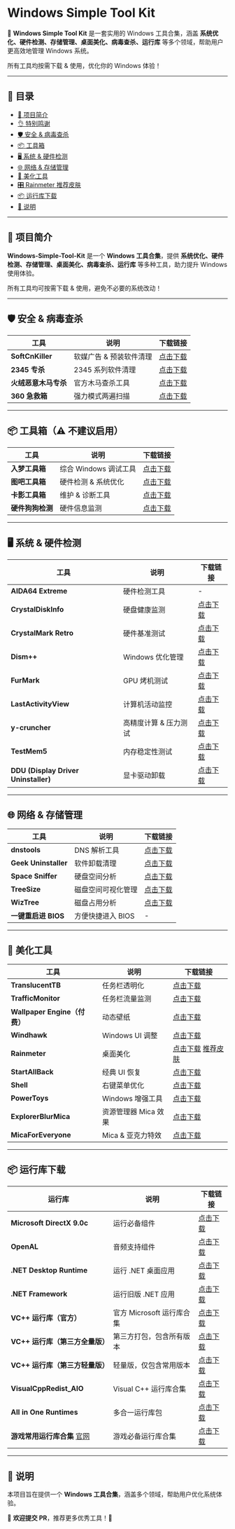 # Windows Simple Tool Kit  

🚀 **Windows Simple Tool Kit** 是一套实用的 Windows 工具合集，涵盖 **系统优化、硬件检测、存储管理、桌面美化、病毒查杀、运行库** 等多个领域，帮助用户更高效地管理 Windows 系统。  

所有工具均按需下载 & 使用，优化你的 Windows 体验！  

---

## 📌 目录  

- [🔰 项目简介](#-项目简介)
- [👌 特别鸣谢](thank.md)
- [🛡️ 安全 & 病毒查杀](#️-安全--病毒查杀)  
- [📦 工具箱](#-工具箱)  
- [🖥️ 系统 & 硬件检测](#️-系统--硬件检测)  
- [🌐 网络 & 存储管理](#-网络--存储管理)  
- [🎨 美化工具](#-美化工具)  
- [🎛️ Rainmeter 推荐皮肤](Rainmeter_Skins.md)  
- [📦 运行库下载](#-运行库下载)  
- [📌 说明](#-说明)  

---

## 🔰 项目简介  

**Windows-Simple-Tool-Kit** 是一个 **Windows 工具合集**，提供 **系统优化、硬件检测、存储管理、桌面美化、病毒查杀、运行库** 等多种工具，助力提升 Windows 使用体验。  

所有工具均可按需下载 & 使用，避免不必要的系统改动！  

---

## 🛡️ 安全 & 病毒查杀  

| 工具 | 说明 | 下载链接 |  
|------|------|----------|  
| **SoftCnKiller** | 软媒广告 & 预装软件清理 | [点击下载](https://free.lanzoui.com/b0cpu1guf) |  
| **2345 专杀** | 2345 系列软件清理 | [点击下载](https://free.lanzoub.com/inTQL0v56jwj) |  
| **火绒恶意木马专杀** | 官方木马查杀工具 | [点击下载](https://bbs.huorong.cn/thread-18575-1-1.html) |  
| **360 急救箱** | 强力模式两遍扫描 | [点击下载](https://weishi.360.cn/jijiuxiang) |  

---

## 📦 工具箱（⚠️ 不建议启用）  

| 工具 | 说明 | 下载链接 |  
|------|------|----------|  
| **入梦工具箱** | 综合 Windows 调试工具 | [点击下载](https://rmsys.top/RMTool.html) |  
| **图吧工具箱** | 硬件检测 & 系统优化 | [点击下载](http://www.tbtool.cn/) |  
| **卡影工具箱** | 维护 & 诊断工具 | [点击下载](http://www.kbtool.cn/) |  
| **硬件狗狗检测** | 硬件信息监测 | [点击下载](http://yjgg.mydrivers.com/) |  

---

## 🖥️ 系统 & 硬件检测  

| 工具 | 说明 | 下载链接 |  
|------|------|----------|  
| **AIDA64 Extreme** | 硬件检测工具 | - |  
| **CrystalDiskInfo** | 硬盘健康监测 | [点击下载](https://crystalmark.info/en/software/crystaldiskinfo/) |  
| **CrystalMark Retro** | 硬件基准测试 | [点击下载](https://crystalmark.info/en/download/#google_vignette) |  
| **Dism++** | Windows 优化管理 | [点击下载](https://github.com/Chuyu-Team/Dism-Multi-language/releases) |  
| **FurMark** | GPU 烤机测试 | [点击下载](https://geeks3d.com/furmark/) |  
| **LastActivityView** | 计算机活动监控 | [点击下载](https://www.nirsoft.net/utils/computer_activity_view.html) |  
| **y-cruncher** | 高精度计算 & 压力测试 | [点击下载](http://numberworld.org/y-cruncher/) |  
| **TestMem5** | 内存稳定性测试 | [点击下载](https://github.com/CoolCmd/TestMem5/releases) |  
| **DDU (Display Driver Uninstaller)** | 显卡驱动卸载 | [点击下载](https://www.wagnardsoft.com/) |  

---

## 🌐 网络 & 存储管理  

| 工具 | 说明 | 下载链接 |  
|------|------|----------|  
| **dnstools** | DNS 解析工具 | [点击下载](https://github.com/Kukaina/dnstools) |  
| **Geek Uninstaller** | 软件卸载清理 | [点击下载](https://geekuninstaller.com/) |  
| **Space Sniffer** | 硬盘空间分析 | [点击下载](http://www.uderzo.it/main_products/space_sniffer/index.html) |  
| **TreeSize** | 磁盘空间可视化管理 | [点击下载](https://www.jam-software.com/treesize_free?ref=appinn) |  
| **WizTree** | 磁盘占用分析 | [点击下载](https://www.diskanalyzer.com/) |  
| **一键重启进 BIOS** | 方便快捷进入 BIOS | - |  

---

## 🎨 美化工具  

| 工具 | 说明 | 下载链接 |  
|------|------|----------|  
| **TranslucentTB** | 任务栏透明化 | [点击下载](https://www.translucenttb.com/) |  
| **TrafficMonitor** | 任务栏流量监测 | [点击下载](https://github.com/zhongyang219/TrafficMonitor) |  
| **Wallpaper Engine（付费）** | 动态壁纸 | [点击下载](https://store.steampowered.com/app/431960/Wallpaper_Engine/) |  
| **Windhawk** | Windows UI 调整 | [点击下载](https://windhawk.net/) |  
| **Rainmeter** | 桌面美化 | [点击下载](https://www.rainmeter.net/)  [推荐皮肤](Rainmeter_Skins.md) |  
| **StartAllBack** | 经典 UI 恢复 | [点击下载](https://www.ghxi.com/startallback.html) |  
| **Shell** | 右键菜单优化 | [点击下载](https://nilesoft.org/download) |  
| **PowerToys** | Windows 增强工具 | [点击下载](https://github.com/microsoft/PowerToys) |  
| **ExplorerBlurMica** | 资源管理器 Mica 效果 | [点击下载](https://github.com/Maplespe/ExplorerBlurMica) |  
| **MicaForEveryone** | Mica & 亚克力特效 | [点击下载](https://github.com/MicaForEveryone/MicaForEveryone) |  

---

## 📦 运行库下载  

| 运行库 | 说明 | 下载链接 |  
|------|------|----------|  
| **Microsoft DirectX 9.0c** | 运行必备组件 | [点击下载](https://www.microsoft.com/zh-CN/download/details.aspx?id=8109) |  
| **OpenAL** | 音频支持组件 | [点击下载](https://www.openal.org/downloads/oalinst.zip) |  
| **.NET Desktop Runtime** | 运行 .NET 桌面应用 | [点击下载](https://dotnet.microsoft.com/en-us/download/dotnet) |  
| **.NET Framework** | 运行旧版 .NET 应用 | [点击下载](https://dotnet.microsoft.com/en-us/download/dotnet-framework) |  
| **VC++ 运行库（官方）** | 官方 Microsoft 运行库合集 | [点击下载](https://learn.microsoft.com/en-US/cpp/windows/latest-supported-vc-redist) |  
| **VC++ 运行库（第三方全量版）** | 第三方打包，包含所有版本 | [点击下载](http://dreamcast2.ysepan.com/) |  
| **VC++ 运行库（第三方轻量版）** | 轻量版，仅包含常用版本 | [点击下载](https://github.com/abbodi1406/vcredist/) |  
| **VisualCppRedist_AIO** | Visual C++ 运行库合集 | [点击下载](https://github.com/abbodi1406/vcredist/releases) |  
| **All in One Runtimes** | 多合一运行库包 | [点击下载](https://www.sereby.org/site/All%20in%20One%20Runtimes) |  
| **游戏常用运行库合集** [官网](https://www.mefcl.com/grlpackage.html) | 游戏必备运行库合集 | [点击下载](https://www.52pojie.cn/thread-2005341-1-1.html) |

---

## 📌 说明  

本项目旨在提供一个 **Windows 工具合集**，涵盖多个领域，帮助用户优化系统体验。  

📌 **欢迎提交 PR**，推荐更多优秀工具！🚀
